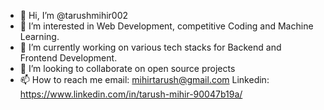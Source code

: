 - 👋 Hi, I’m @tarushmihir002
- 👀 I’m interested in Web Development, competitive Coding and Machine Learning.
- 🌱 I’m currently working on various tech stacks for Backend and Frontend Development.
- 💞️ I’m looking to collaborate on open source projects
- 📫 How to reach me 
email: mihirtarush@gmail.com 
Linkedin: https://www.linkedin.com/in/tarush-mihir-90047b19a/

<!---
tarushmihir002/tarushmihir002 is a ✨ special ✨ repository because its `README.md` (this file) appears on your GitHub profile.
You can click the Preview link to take a look at your changes.
--->
